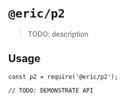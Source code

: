 # `@eric/p2`

> TODO: description

## Usage

```
const p2 = require('@eric/p2');

// TODO: DEMONSTRATE API
```
